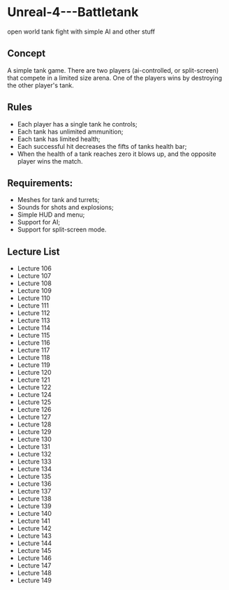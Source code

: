 # Unreal-4---Battletank
open world tank fight with simple AI and other stuff

## Concept
A simple tank game. There are two players (ai-controlled, or split-screen) that compete in a limited size arena. One of the players wins by destroying the other player's tank.

## Rules
* Each player has a single tank he controls;
* Each tank has unlimited ammunition;
* Each tank has limited health;
* Each successful hit decreases the fifts of tanks health bar;
* When the health of a tank reaches zero it blows up, and the opposite player wins the match.

## Requirements:
* Meshes for tank and turrets;
* Sounds for shots and explosions;
* Simple HUD and menu;
* Support for AI;
* Support for split-screen mode.

## Lecture List
* Lecture 106
* Lecture 107
* Lecture 108
* Lecture 109
* Lecture 110
* Lecture 111
* Lecture 112
* Lecture 113
* Lecture 114
* Lecture 115
* Lecture 116
* Lecture 117
* Lecture 118
* Lecture 119
* Lecture 120
* Lecture 121
* Lecture 122
* Lecture 124
* Lecture 125
* Lecture 126
* Lecture 127
* Lecture 128
* Lecture 129
* Lecture 130
* Lecture 131
* Lecture 132
* Lecture 133
* Lecture 134
* Lecture 135
* Lecture 136
* Lecture 137
* Lecture 138
* Lecture 139
* Lecture 140
* Lecture 141
* Lecture 142
* Lecture 143
* Lecture 144
* Lecture 145
* Lecture 146
* Lecture 147
* Lecture 148
* Lecture 149